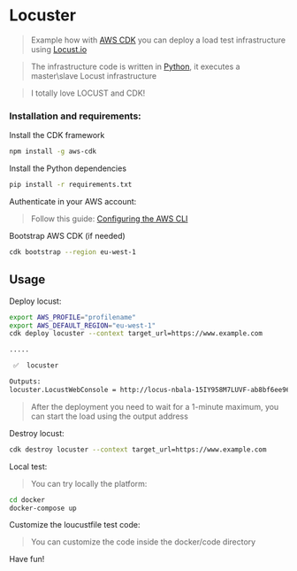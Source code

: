 # Locuster

> Example how with [AWS CDK](https://docs.aws.amazon.com/cdk/latest/guide/home.html) you can deploy a
> load test infrastructure using [Locust.io](https://locust.io/)

> The infrastructure code is written in [Python](https://www.python.org/), it executes a master\slave Locust infrastructure

> I totally love LOCUST and CDK!

### Installation and requirements:

Install the CDK framework

```bash
npm install -g aws-cdk
```

Install the Python dependencies

```bash
pip install -r requirements.txt
```

Authenticate in your AWS account:

> Follow this guide: [Configuring the AWS CLI](https://docs.aws.amazon.com/cli/latest/userguide/cli-chap-configure.html)

Bootstrap AWS CDK (if needed)

```bash
cdk bootstrap --region eu-west-1
```

## Usage

Deploy locust:

```bash
export AWS_PROFILE="profilename"
export AWS_DEFAULT_REGION="eu-west-1"
cdk deploy locuster --context target_url=https://www.example.com

.....

 ✅  locuster

Outputs:
locuster.LocustWebConsole = http://locus-nbala-15IY958M7LUVF-ab8bf6ee96743c80.elb.eu-west-1.amazonaws.com:8089
```

> After the deployment you need to wait for a 1-minute maximum, you can start the load using the output address


Destroy locust:

```bash
cdk destroy locuster --context target_url=https://www.example.com
```

Local test:

> You can try locally the platform:

```bash
cd docker
docker-compose up
```

Customize the loucustfile test code:

> You can customize the code inside the docker/code directory

Have fun!
